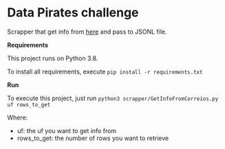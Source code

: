 # Data Pirates challenge

Scrapper that get info from [here](http://www.buscacep.correios.com.br/sistemas/buscacep/buscaFaixaCep.cfm) and pass 
to JSONL file.

**Requirements**

This project runs on Python 3.8.

To install all requirements, execute `pip install -r requirements.txt`

**Run**

To execute this project, just run `python3 scrapper/GetInfoFromCorreios.py uf rows_to_get` 

Where:
- uf: the uf you want to get info from
- rows_to_get: the number of rows you want to retrieve